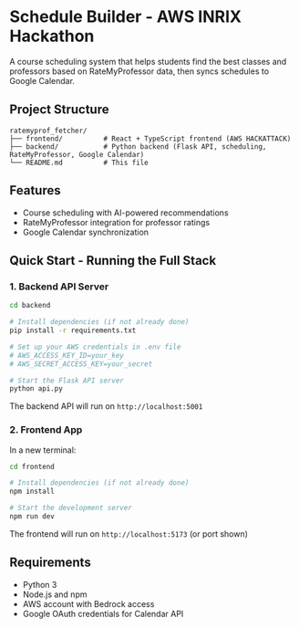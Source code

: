 # Schedule Builder - AWS INRIX Hackathon

A course scheduling system that helps students find the best classes and professors based on RateMyProfessor data, then syncs schedules to Google Calendar.

## Project Structure

```
ratemyprof_fetcher/
├── frontend/          # React + TypeScript frontend (AWS HACKATTACK)
├── backend/           # Python backend (Flask API, scheduling, RateMyProfessor, Google Calendar)
└── README.md          # This file
```

## Features

- Course scheduling with AI-powered recommendations
- RateMyProfessor integration for professor ratings
- Google Calendar synchronization

## Quick Start - Running the Full Stack

### 1. Backend API Server

```bash
cd backend

# Install dependencies (if not already done)
pip install -r requirements.txt

# Set up your AWS credentials in .env file
# AWS_ACCESS_KEY_ID=your_key
# AWS_SECRET_ACCESS_KEY=your_secret

# Start the Flask API server
python api.py
```

The backend API will run on `http://localhost:5001`

### 2. Frontend App

In a new terminal:

```bash
cd frontend

# Install dependencies (if not already done)
npm install

# Start the development server
npm run dev
```

The frontend will run on `http://localhost:5173` (or port shown)

## Requirements

- Python 3
- Node.js and npm
- AWS account with Bedrock access
- Google OAuth credentials for Calendar API


